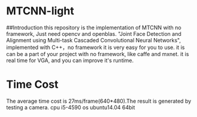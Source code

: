 # MTCNN-light
##Introduction
this repository is the implementation of MTCNN with no framework,  Just need opencv and openblas.
"Joint Face Detection and Alignment using Multi-task Cascaded Convolutional Neural Networks", implemented with C++，no framework
it is very easy for you to use.
it is can be a part of your project with no framework, like caffe and mxnet.
it is real time for VGA, and you can improve it's runtime.

# Time Cost
The average time cost is 27ms/frame(640*480).The result is generated by testing a camera. 
cpu   i5-4590
os    ubuntu14.04   64bit
